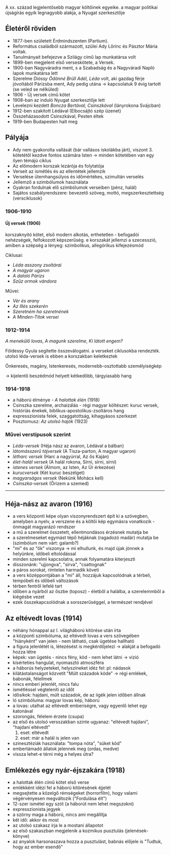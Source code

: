 A xx. század legjelentősebb magyar költőinek egyeike. a magyar politikai újságírás egyik legnagyobb alakja, a Nyugat szerkesztője

## Életéről röviden

 - 1877-ben született Érdmindszenten (Partium).
 - Református családból származott, szülei Ady Lőrinc és Pásztor Mária voltak.
 - Tanulmányait befejezve a Szilágy című lap munkatársa volt
 - 1899-ben megjelent első verseskötete, a Versek.
 - 1900-ban Nagyváradra ment, s a Szabadság és a Nagyváradi Napló lapok munkatársa lett
 - Szerelme *Dióssy Ödönné Brüll Adél, Léda* volt, aki gazdag férje jóvoltából Párizsba ment, Ady pedig utána -> kapcsolatuk 9 évig tartott (se veled se nélküled)
 - 1906 - Új versek című kötet
 - 1908-ban az induló Nyugat szerkesztője lett
 - Levelezni kezdett *Boncza Bertával, Csinszkával* (lányrokona Svájcban)
 - 1912-ben szakított Lédával (Elbocsájtó szép üzenet)
 - Összeházasodott Csinszkával, Pesten éltek
 - 1919-ben Budapesten halt meg

## Pályája

 - Ady nem gyakorolta vallását (bár vallásos iskolákba járt), viszont 3. kötetétől kezdve fontos számára Isten -> minden kötetében van egy ilyen témájú ciklus
 - Az előmodern korszak lezárója és folytatója
 - Verseit az ismétlés és az ellentétek jellemzik
 - Verselése ütemhangsúlyos és időmértékes, szimultán verselés
 - Jellemző a szimbólumok használata
 - Gyakran fordulnak elő szimbólumok verseiben (pénz, halál)
 - Sajátos szabályrendszere: bevezető szöveg, mottó, megszerkesztettség (versciklusok)

### 1906-1910

#### Új versek (1906)

korszaknyitó kötet, első modern alkotás, erthetetlen - befogadói nehézségek, felfokozott képszerűség. e korszakát jellemzi a szecesszió, amiben a szépség a lényeg: szimbolikus, allegórikus kifejezésmód

Ciklusai:
 - *Léda asszony zsoltárai*
 - *A magyar ugaron*
 - *A daloló Párizs*
 - *Szűz ormok vándora*

Művei:
 - *Vér és arany*
 - *Az Illés szekerén*
 - *Szeretném ha szeretnének*
 - *A Minden-Titok versei*

### 1912-1914

*A menekülő lovas*, *A magunk szerelme*, *Ki látott engem?*

Földessy Gyula segítette összeválogatni. a verseket ciklusokba rendezték. utolsó léda-versek is ebben a korszakban keletkeztek

Önkeresés, magány, Istenkeresés, modernebb-osztottabb személyiségkép

-> kijelentő beszédmód helyett kétkedőbb, tárgyiasabb hang

### 1914-1918

 - a háború élménye - *A halottak élén* (1918)
 - Csinszka szerelme, archaizálás - régi magyar költészet: kuruc versek, históriás énekek, biblikus-apostolikus-zsoltáros hang
 - expresszionista felek, szaggatottság, kihagyásos szerkezet
 - Posztomusz: *Az utolsó hajók* (1923)

### Művei verstípusok szerint

 - *Léda-versek* (Héja nász az avaron, Lédával a bálban)
 - *látomásszerű tájversek* (A Tisza-parton, A magyar ugaron)
 - *létharc versek* (Harc a nagyúrral, Az ős Kaján)
 - *élet-halál versek* (A halál rokona, Sírni, sírni, sírni)
 - *istenes versek* (Álmom, az Isten, Az Úr érkezése)
 - *kurucversek* (Két kuruc beszélget)
 - *magyarságos versek* (Nekünk Mohács kell)
 - *Csinszka-versek* (Őrizem a szemed)

---

## Héja-nász az avaron (1916)

 - a vers központi képe olyan viszonyrendszert épít ki a szövegben, amelyben a nyelv, a verszene és a költői kép egymásra vonatkozik - önmagát magyarázó rendszer
 - a mű a szerelmet összetett, ellentmondásos érzésnek mutatja be
 - a szerelmeseket egymást tépő héjáknak (ragadozó madár) mutatja be (szimbólum nem várt: galamb?)
 - "mi" és az "ők" viszonya -> mi elhullunk, és majd újak jönnek a helyünkre, időbeli eltolódással
 - minden szerelmi kapcsolatra, annak folyamatára kiterjeszti
 - disszonánk: "ujjongva", "sírva", "csattognak"
 - a páros sorokat, rímtelen harmadik követi
 - a vers középpontjában a "mi" áll, hozzájuk kapcsolódnak a térbeli, tempóbeli és időbeli változások
 - térben fentről lefelé tart
 - időben a nyárból az őszbe (toposz) - életből a halálba, a szerelemmből a kiégésbe vezet
 - ezek összekapcsolódnak a sorsszerűséggel, a természet rendjével

## Az eltévedt lovas (1914)

 - néhány hónappal az I. világháború kitörése után írta
 - a központi szimbóluma, az eltévedt lovas a vers szövegében "hiányként" van jelen - nem látható, csak ügetése hallható
 - a figura jelenlétét is, létezésést is megkérdőjelezi -> alakját a befogadó hozza létre
 - képek: van ügetés - nincs fény, köd - nem lehet látni -> vízió
 - kísérteties hangulat, nyomasztó atmoszféra
 - a háborús helyzeteket, helyszíneket idéz fel: pl: nádasok
 - kilátástalanságot közvetít "Múlt századok köde" -> régi emlékek, babonák, félellmek
 - nincs emberi jelenlét, nincs falu
 - ismétléssel végteleníti az időt
 - idősíkok: hajdani, múlt századok, de az iigék jelen időben állnak
 - ló szimbóluma: magyar lovas kép, háború
 - a lovas: utalhat az eltévedt emberiségre, vagy egyenlő lehet egy katonával
 - szorongás, félelem érzete (csupa)
 - az első és utolsó versszakban szinte ugyanaz: "eltévedt hajdani", "hajdani eltévedt"
   1. eset: eltévedt
   2. eset: már a halál is jelen van
 - szinesztéziák használata: "tompa nóta", "süket köd"
 - embertámadó állatok jelennek meg (ordas, medve)
 - vissza lehet-e térni még a helyes útra?

## Emlékezés egy nyár-éjszakára (1918)

 - a halottak élén című kötet első verse
 - emlékként idézi fel a háború kitörésének éjjelét
 - megsejtette a közelgő rémségeket (horrorfilm), hogy valami végérvényesen megváltozik ("Fordulása élt")
 - 12-szer ismétel egy szót (a háborút nem lehet megszokni)
 - expresszionista jegyek
 - a szörny maga a háború, nincs ami megállítja
 - két idő: akkor és most
 - az utolsó szakasz írja le a mostani állapotot
 - az első szakaszban megjelenik a kozmikus pusztulás (jelenések-könyve)
 - az anyalok harsonaszava hozza a pusztulást, babnás előjele is "Tudtuk, hogy az ember esendő"
